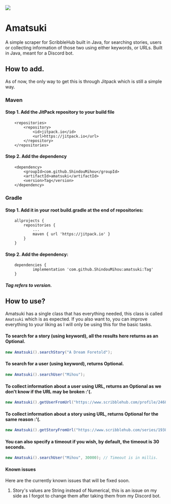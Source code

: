 [![](https://jitpack.io/v/ShindouMihou/amatsuki.svg)](https://jitpack.io/#ShindouMihou/amatsuki)
# Amatsuki

A simple scraper for ScribbleHub built in Java, for searching stories, users or collecting information of those two using either keywords, or URLs.
Built in Java, meant for a Discord bot.

## How to add.

As of now, the only way to get this is through Jitpack which is still a simple way.

### Maven
#### Step 1. Add the JitPack repository to your build file
```
	<repositories>
		<repository>
		    <id>jitpack.io</id>
		    <url>https://jitpack.io</url>
		</repository>
	</repositories>
  ```
#### Step 2. Add the dependency
```
	<dependency>
	    <groupId>com.github.ShindouMihou</groupId>
	    <artifactId>amatsuki</artifactId>
	    <version>Tag</version>
	</dependency>
  ```
  
### Gradle
#### Step 1. Add it in your root build.gradle at the end of repositories:
```
	allprojects {
		repositories {
			...
			maven { url 'https://jitpack.io' }
		}
	}
```
#### Step 2. Add the dependency:
```
	dependencies {
	        implementation 'com.github.ShindouMihou:amatsuki:Tag'
	}
  ```
  
 ##### Tag refers to version.

## How to use?

Amatsuki has a single class that has everything needed, this class is called ``Amatsuki`` which is as expected.
If you also want to, you can improve everything to your liking as I will only be using this for the basic tasks.

#### To search for a story (using keyword), all the results here returns as an Optional.
```java
new Amatsuki().searchStory("A Dream Foretold");
```

#### To search for a user (using keyword), returns Optional.
```java
new Amatsuki().searchUser("Mihou");
```

#### To collect information about a user using URL, returns an Optional as we don't know if the URL may be broken :'(.
```java
new Amatsuki().getUserFromUrl("https://www.scribblehub.com/profile/24680/mihou/");
```

#### To collect information about a story using URL, returns Optional for the same reason :'(.
```java
new Amatsuki().getStoryFromUrl("https://www.scribblehub.com/series/193852/a-dream-foretold/");
```

#### You can also specify a timeout if you wish, by default, the timeout is 30 seconds.
```java
new Amatsuki().searchUser("Mihou", 30000); // Timeout is in millis.
```

#### Known issues
Here are the currently known issues that will be fixed soon.

1. Story's values are String instead of Numerical, this is an issue on my side as I forgot to change them after taking them from my Discord bot.
